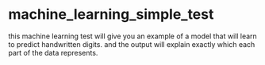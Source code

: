 # machine_learning_simple_test
this machine learning test will give you an example of a model that will learn to predict handwritten digits. and the output will explain exactly which each part of the data represents.
